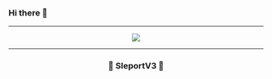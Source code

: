 ### Hi there 👋

-----

<p align = "center">
<img src="https://preview.redd.it/lfndtoirttvx.jpg?auto=webp&s=62fd5e471e310793ae18fc7573b649c134b23e92">
</p>

-----

### <p align = "center">📍 SleportV3 📍</p>
<br>
<p align = "center">
  



